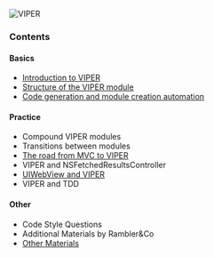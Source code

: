 ![VIPER](http://i.imgur.com/z0BTfgi.png)

### Contents

#### Basics
- [Introduction to VIPER](introduction-to-viper.md)
- [Structure of the VIPER module](module-structure.md)
- [Code generation and module creation automation](code-generation.md)

#### Practice
- Compound VIPER modules
- Transitions between modules
- [The road from MVC to VIPER](mvc-chainsaw-massacre.md)
- VIPER and NSFetchedResultsController
- [UIWebView and VIPER](webview.md)
- VIPER and TDD

#### Other
- Code Style Questions
- Additional Materials by Rambler&Co
- [Other Materials](other-materials.md)
